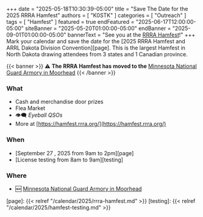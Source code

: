 +++
date = "2025-05-18T10:30:39-05:00"
title = "Save The Date for the 2025 RRRA Hamfest"
authors = [ "K0STK" ]
categories = [ "Outreach" ]
tags = [ "Hamfest" ]
featured = true
endFeatured = "2025-06-17T12:00:00-05:00"
siteBanner = "2025-05-20T01:00:00-05:00"
endBanner = "2025-09-01T01:00:00-05:00"
bannerText = "See you at the [RRRA Hamfest](/hamfest/2025)!"
+++
Mark your calendar and save the date for the
[2025 RRRA Hamfest and ARRL Dakota Division Convention][page]. This is the
largest Hamfest in North Dakota drawing attendees from 3 states and 1
Canadian province.

{{< banner >}}
:warning: **The RRRA Hamfest has moved to the**
[Minnesota National Guard Armory in Moorhead](/places/moorhead-ng-armory/)
{{< /banner >}}

<!--more-->

### What

* Cash and merchandise door prizes
* Flea Market
* :eye_speech_bubble: *Eyeball QSOs*
* More at [https://hamfest.rrra.org/](https://hamfest.rrra.org/)

### When

* [September 27 , 2025 from 9am to 2pm][page]
* [License testing from 8am to 9am][testing]

### Where

* :new: [Minnesota National Guard Armory in Moorhead](/places/moorhead-ng-armory/)

[page]: {{< relref "/calendar/2025/rrra-hamfest.md" >}}
[testing]: {{< relref "/calendar/2025/hamfest-testing.md" >}}
